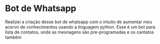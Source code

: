 <h1>Bot de Whatsapp</h1>

<p>Realizei a criação desse bot de whatsapp com o intuito de aumentar meu acervo de conhecimentos usando a linguagem python. Esse é um bot para lista de contatos, onde as mesnagens são pre-programadas e os cantatos também</p>